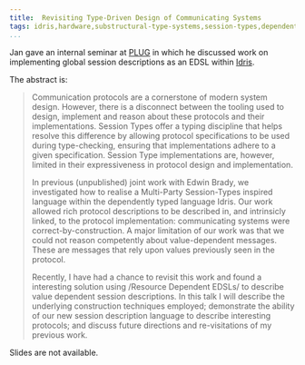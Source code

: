 ```yaml
---
title:  Revisiting Type-Driven Design of Communicating Systems
tags: idris,hardware,substructural-type-systems,session-types,dependent-types,glasgow,plug,tdd
...
```


Jan gave an internal seminar at [PLUG](http://www.dcs.gla.ac.uk/plug/) in which he discussed work on implementing global session descriptions as an EDSL within [Idris](https://www.idris-lang.org).

The abstract is:

> Communication protocols are a cornerstone of modern system design.
> However, there is a disconnect between the tooling used to design, implement and reason about these protocols and their implementations.
> Session Types offer a typing discipline that helps resolve this difference by allowing protocol specifications to be used during type-checking, ensuring that implementations adhere to a given specification.
> Session Type implementations are, however, limited in their expressiveness in protocol design and implementation.
>
> In previous (unpublished) joint work with Edwin Brady, we investigated how to realise a Multi-Party Session-Types inspired language within the dependently typed language Idris. Our work allowed rich protocol descriptions to be described in, and intrinsicly linked, to the protocol implementation: communicating systems were correct-by-construction.
> A major limitation of our work was that we could not reason competently about value-dependent messages.
> These are messages that rely upon values previously seen in the protocol.
>
> Recently, I have had a chance to revisit this work and found a interesting solution using /Resource Dependent EDSLs/ to describe value dependent session descriptions.
> In this talk I will describe the underlying construction techniques employed; demonstrate the ability of our new session description language to describe interesting protocols; and discuss future directions and re-visitations of my previous work.

Slides are not available.
